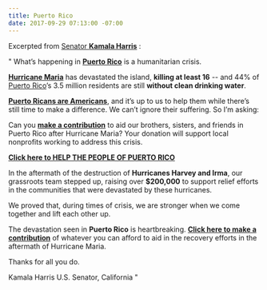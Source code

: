 ```yaml
---
title: Puerto Rico
date: 2017-09-29 07:13:00 -07:00
---
```


Excerpted from [Senator **Kamala Harris**](https://www.harris.senate.gov/) :

"   What’s happening in [**Puerto Rico**](https://en.wikipedia.org/wiki/Puerto_Rico) is a humanitarian crisis.

[**Hurricane Maria**](https://weather.com/storms/hurricane/news/hurricane-maria-us-east-coast-forecast) has devastated the island, **killing at least 16** -- and 44% of [Puerto Rico](https://en.wikipedia.org/wiki/Puerto_Rico)’s 3.5 million residents are still **without clean drinking water**.

[**Puerto Ricans are Americans**](https://en.wikipedia.org/wiki/Puerto_Rico), and it’s up to us to help them while there’s still time to make a difference. We can’t ignore their suffering. So I’m asking:

Can you [**make a contribution**](https://campaigns.organizefor.org/petitions/help-puerto-rico-after-hurricane-maria?akid=7955.3385891.9TBZXO&bucket=COC&rd=1&source=mailing&t=4) to aid our brothers, sisters, and friends in Puerto Rico after Hurricane Maria? Your donation will support local nonprofits working to address this crisis.

[**Click here to HELP THE PEOPLE OF PUERTO RICO**](https://campaigns.organizefor.org/petitions/help-puerto-rico-after-hurricane-maria?akid=7955.3385891.9TBZXO&bucket=COC&rd=1&source=mailing&t=4)

In the aftermath of the destruction of **Hurricanes Harvey and Irma**, our grassroots team stepped up, raising over **$200,000** to support relief efforts in the communities that were devastated by these hurricanes.

We proved that, during times of crisis, we are stronger when we come together and lift each other up.

The devastation seen in **Puerto Rico** is heartbreaking. [**Click here to make a contribution**](https://campaigns.organizefor.org/petitions/help-puerto-rico-after-hurricane-maria?akid=7955.3385891.9TBZXO&bucket=COC&rd=1&source=mailing&t=4) of whatever you can afford to aid in the recovery efforts in the aftermath of Hurricane Maria.

Thanks for all you do.

Kamala Harris
U.S. Senator, California    "

